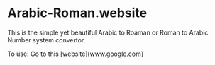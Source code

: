 # Arabic-Roman.website
This is the simple yet beautiful Arabic to Roaman or Roman to Arabic Number system convertor.

To use: Go to this [website](www.google.com}
